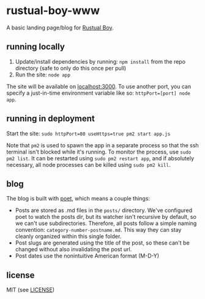 # rustual-boy-www

A basic landing page/blog for [Rustual Boy](https://github.com/emu-rs/rustual-boy).

## running locally

1. Update/install dependencies by running: `npm install` from the repo directory (safe to only do this once per pull)
2. Run the site: `node app`

The site will be available on [localhost:3000](http://localhost:3000). To use another port, you can specify a just-in-time environment variable like so: `httpPort=[port] node app`.

## running in deployment

Start the site: `sudo httpPort=80 useHttps=true pm2 start app.js`

Note that `pm2` is used to spawn the app in a separate process so that the ssh terminal isn't blocked while it's running. To monitor the process, use `sudo pm2 list`. It can be restarted using `sudo pm2 restart app`, and if absolutely necessary, all node processes can be killed using `sudo pm2 kill`.

## blog

The blog is built with [poet](http://jsantell.github.io/poet/), which means a couple things:
- Posts are stored as .md files in the `posts/` directory. We've configured poet to watch the posts dir, but its watcher isn't recursive by default, so we can't use subdirectories. Therefore, all posts follow a simple naming convention: `category-number-postname.md`. This way they can stay cleanly organized within this single folder.
- Post slugs are generated using the title of the post, so these can't be changed without also invalidating the post url.
- Post dates use the nonintuitive American format (M-D-Y)

## license

MIT (see [LICENSE](LICENSE))
